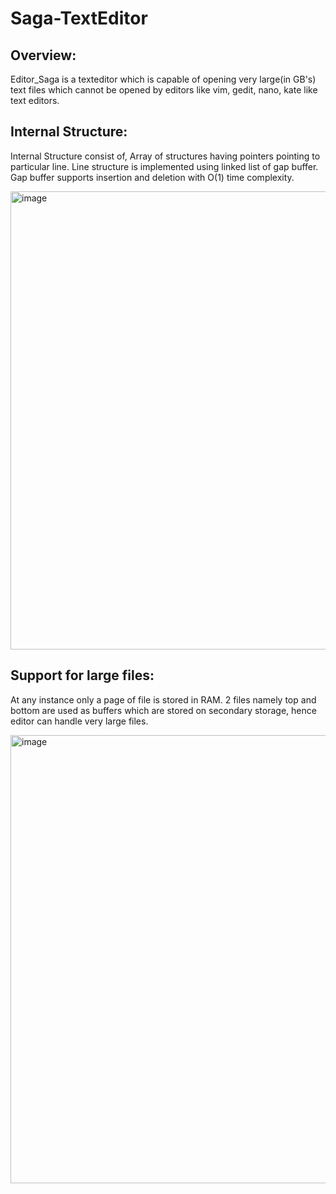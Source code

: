 # Saga-TextEditor

## Overview:
Editor_Saga is a texteditor which is capable of opening very large(in GB's) text files
which cannot be opened by editors like vim, gedit, nano, kate like text editors.


## Internal Structure:
Internal Structure consist of, Array of structures having pointers pointing to particular line.
Line structure is implemented using linked list of gap buffer.
Gap buffer supports insertion and deletion with O(1) time complexity.

<img width="733" alt="image" src="https://user-images.githubusercontent.com/54500492/167610156-5a349cfd-98b8-4bb5-ab5a-3656a7640792.png">

## Support for large files:
At any instance only a page of file is stored in RAM. 2 files namely top and bottom are used as buffers which are stored on secondary storage,
hence editor can handle very large files.

<img width="717" alt="image" src="https://user-images.githubusercontent.com/54500492/167609832-bd9b3786-b74c-4e99-a087-0c88d897a49b.png">


